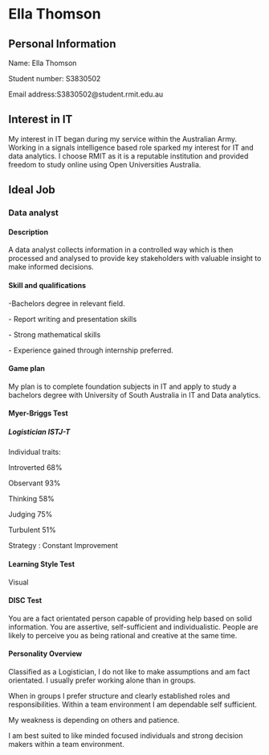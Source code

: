 
<html>
<body>

<h1>Ella Thomson </h1>


<h2>Personal Information </h2>
	
<p>Name: Ella Thomson <p>
Student number: S3830502<p>
Email address:S3830502@student.rmit.edu.au <p>
<h2>Interest in IT </h2>

<p> My interest in IT began during my service within the Australian Army. Working in a signals intelligence based role sparked my interest for IT and data analytics. 
I choose RMIT as it is a reputable institution and provided freedom to study online using Open Universities Australia.
 <p>

<h2>Ideal Job </h2>

<H3>Data analyst </h3>

<H4>Description </h4>

<p> A data analyst collects information in a controlled way which is then processed and analysed to provide key stakeholders  with valuable insight to make informed decisions. <p>

<H4>Skill and qualifications </h4>
<p> -Bachelors degree in relevant field. <p>
-	Report writing and presentation skills <p>
-	Strong mathematical skills <p>
-	Experience gained through internship preferred.

<p>
<H4> Game plan </h4>

<p> My plan is to complete foundation subjects in IT and apply to study a bachelors degree with University of South Australia in IT and Data analytics. <p>

<H4> Myer-Briggs Test </h4>
<H5> Logistician ISTJ-T </h5>
<p> Individual traits: <p> 
 Introverted 68% <p> Observant 93% <p> Thinking 58% <p> Judging 75% <p> 
Turbulent 51% <p> 
<p> Strategy : Constant Improvement<p> 

<H4> Learning Style Test </h4>
<p>  Visual <p> 

<H4> DISC Test  </h4>
<p> You are a fact orientated person capable of providing help based on solid information. You are assertive, self-sufficient and individualistic. People are likely to perceive you as being rational and creative at the same time.
<p> 

<H4> Personality Overview   </h4>

<p> Classified as a Logistician, I do not like to make assumptions and am fact orientated. I usually prefer working alone than in groups. <p> When in groups I prefer structure and clearly established roles and responsibilities. Within a team environment I am dependable self sufficient. <p> My weakness is depending on others and patience. <p> I am best suited to like minded focused individuals and strong decision makers within a team environment. <p>



